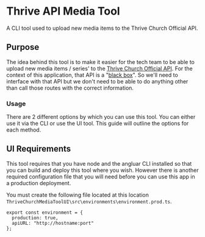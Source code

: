 # Thrive API Media Tool
A CLI tool used to upload new media items to the Thrive Church Official API.

## Purpose
The idea behind this tool is to make it easier for the tech team to be able to upload new media items / series' to the [Thrive Church Official API](https://github.com/ThriveCommunityChurch/ThriveChurchOfficialAPI/). For the context of this application, that API is a "[black box](https://en.wikipedia.org/wiki/Black_box)". So we'll need to interface with that API but we don't need to be able to do anything other than call those routes with the correct information.

### Usage
There are 2 different options by which you can use this tool. You can either use it via the CLI or use the UI tool. This guide will outline the options for each method.

## UI Requirements
  This tool requires that you have node and the angluar CLI installed so that you can build and deploy this tool where you wish. However there is another required configuration file that you will need before you can use this app in a production deployment.
  
  You must create the following file located at this location `ThriveChurchMediaToolUI\src\environments\environment.prod.ts`.
  
  ```
export const environment = {
    production: true,
    apiURL: "http://hostname:port"
};
  ```
